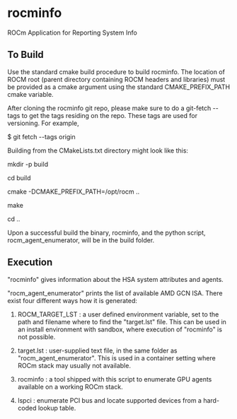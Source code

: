 # rocminfo
ROCm Application for Reporting System Info

## To Build
Use the standard cmake build procedure to build rocminfo. The location of ROCM
root (parent directory containing ROCM headers and libraries) must be provided
as a cmake argument using the standard CMAKE_PREFIX_PATH cmake variable.

After cloning the rocminfo git repo, please make sure to do a git-fetch --tags
to get the tags residing on the repo. These tags are used for versioning.
For example,

$ git fetch --tags origin

Building from the CMakeLists.txt directory might look like this:

mkdir -p build

cd build

cmake -DCMAKE_PREFIX_PATH=/opt/rocm ..

make

cd ..

Upon a successful build the binary, rocminfo, and the python script,
rocm_agent_enumerator, will be in the build folder.

## Execution

"rocminfo" gives information about the HSA system attributes and agents.

"rocm_agent_enumerator" prints the list of available AMD GCN ISA. There exist four different ways how it is generated:

1. ROCM_TARGET_LST : a user defined environment variable, set to the path and filename where to find the "target.lst" file. This can be used in an install environment with sandbox, where execution of "rocminfo" is not possible.

2. target.lst : user-supplied text file, in the same folder as "rocm_agent_enumerator". This is used in a container setting where ROCm stack may usually not available.

3. rocminfo : a tool shipped with this script to enumerate GPU agents available on a working ROCm stack.

4. lspci : enumerate PCI bus and locate supported devices from a hard-coded lookup table.

